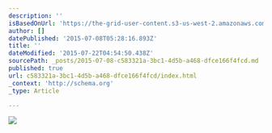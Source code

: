 ```yaml
---
description: ''
isBasedOnUrl: 'https://the-grid-user-content.s3-us-west-2.amazonaws.com/ad821585-6fce-469b-9af0-8cd05e60b581.jpg'
author: []
datePublished: '2015-07-08T05:28:16.893Z'
title: ''
dateModified: '2015-07-22T04:54:50.438Z'
sourcePath: _posts/2015-07-08-c583321a-3bc1-4d5b-a468-dfce166f4fcd.md
published: true
url: c583321a-3bc1-4d5b-a468-dfce166f4fcd/index.html
_context: 'http://schema.org'
_type: Article

---
```

![](https://the-grid-user-content.s3-us-west-2.amazonaws.com/ad821585-6fce-469b-9af0-8cd05e60b581.jpg)